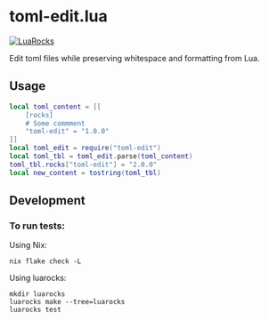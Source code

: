 # toml-edit.lua

[![LuaRocks][luarocks-shield]][luarocks-url]

Edit toml files while preserving whitespace and formatting from Lua.

## Usage

```lua
local toml_content = [[
    [rocks]
    # Some commment
    "toml-edit" = "1.0.0"
]]
local toml_edit = require("toml-edit")
local toml_tbl = toml_edit.parse(toml_content)
toml_tbl.rocks["toml-edit"] = "2.0.0"
local new_content = tostring(toml_tbl)
```

## Development

### To run tests:

Using Nix:

```console
nix flake check -L
```

Using luarocks:

```console
mkdir luarocks
luarocks make --tree=luarocks
luarocks test
```

[luarocks-shield]: https://img.shields.io/luarocks/v/neorg/toml-edit?logo=lua&color=purple&style=for-the-badge
[luarocks-url]: https://luarocks.org/modules/neorg/toml-edit
